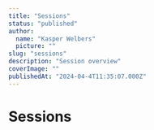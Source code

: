 ```yaml
---
title: "Sessions"
status: "published"
author:
  name: "Kasper Welbers"
  picture: ""
slug: "sessions"
description: "Session overview"
coverImage: ""
publishedAt: "2024-04-4T11:35:07.000Z"
---
```


# Sessions

